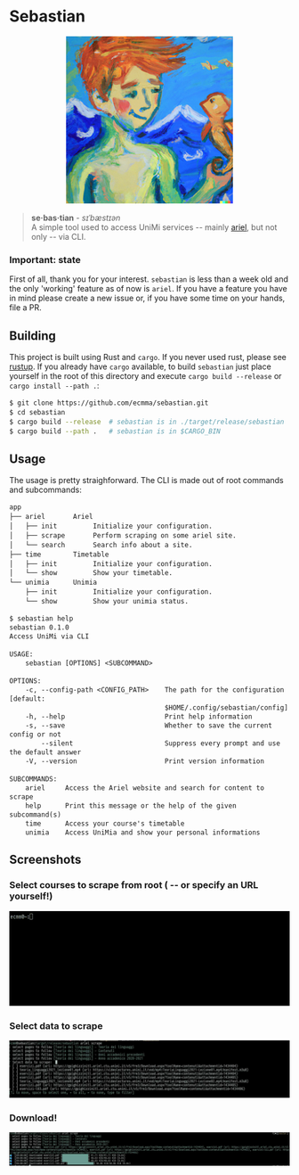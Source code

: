 # Sebastian 
<p align="center">
  <img width="300" height="300" src="https://raw.githubusercontent.com/ecmma/sebastian/master/imgs/dalle_sebastian.png">
</p>

> **se·bas·tian** - *sɪˈbæstɪən*  
> A simple tool used to access UniMi services -- mainly
> [ariel](https://ariel.unimi.it/), but not only -- via CLI.


### Important: state
First of all, thank you for your interest.
`sebastian` is less than a week old and the only 'working' feature as of now is `ariel`.
If you have a feature you have in
mind please create a new issue or, if you have some time on your hands, file a
PR. 

## Building
This project is built using Rust and `cargo`. If you never used rust, please
see [rustup](https://rustup.rs/). If you already have `cargo` available, to
build `sebastian` just place yourself in the root of this directory and execute
`cargo build --release` or `cargo install --path .`: 

``` sh
$ git clone https://github.com/ecmma/sebastian.git 
$ cd sebastian 
$ cargo build --release  # sebastian is in ./target/release/sebastian
$ cargo build --path .   # sebastian is in $CARGO_BIN
```

## Usage
The usage is pretty straighforward. The CLI is made out of root commands and
subcommands: 
``` bash
app
├── ariel       Ariel
│   ├── init         Initialize your configuration.
│   ├── scrape       Perform scraping on some ariel site.
│   └── search       Search info about a site. 
├── time        Timetable
│   ├── init         Initialize your configuration.
│   └── show         Show your timetable. 
└── unimia      Unimia
    ├── init         Initialize your configuration.
    └── show         Show your unimia status. 
```
```
$ sebastian help 
sebastian 0.1.0
Access UniMi via CLI

USAGE:
    sebastian [OPTIONS] <SUBCOMMAND>

OPTIONS:
    -c, --config-path <CONFIG_PATH>    The path for the configuration [default:
                                       $HOME/.config/sebastian/config]
    -h, --help                         Print help information
    -s, --save                         Whether to save the current config or not
        --silent                       Suppress every prompt and use the default answer
    -V, --version                      Print version information

SUBCOMMANDS:
    ariel     Access the Ariel website and search for content to scrape
    help      Print this message or the help of the given subcommand(s)
    time      Access your course's timetable
    unimia    Access UniMia and show your personal informations
```

## Screenshots 
### Select courses to scrape from root ( -- or specify an URL yourself!)
![select_course](imgs/scrape.gif)

### Select data to scrape
![select_data](https://raw.githubusercontent.com/ecmma/sebastian/master/imgs/select_scrape.jpg)

### Download!
![download](https://raw.githubusercontent.com/ecmma/sebastian/master/imgs/download.jpg)

